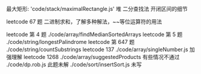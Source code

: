 最大矩形: 'code/stack/maximalRectangle.js'
堆
二分查找法 开闭区间的细节

leetcode 67 题 二进制求和，了解多种解法，~~等位运算符的用法

leetcode 第 4 题 ./code/array/findMedianSortedArrays
leetcode 第 5 题 ./code/string/longestPalindrome
leetcode 第 647 题 ./code/string/countSubstrings
leetcode 137 ./code/array/singleNumber.js 加强理解
leetcode 1268 ./code/array/suggestedProducts 有些情况不通过
./code/dp.rob.js 此题未解
./code/sort/insertSort.js 未写
